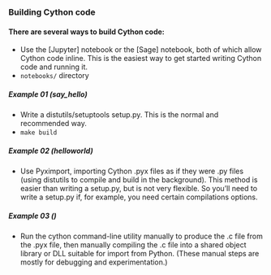 ### Building Cython code

#### There are several ways to build Cython code:
- Use the [Jupyter] notebook or the [Sage] notebook, both of which allow Cython code inline. This is the easiest way to get started writing Cython code and running it.
- `notebooks/` directory

##### Example 01 (say_hello)
- Write a distutils/setuptools setup.py. This is the normal and recommended way.
- `make build`

##### Example 02 (helloworld)
- Use Pyximport, importing Cython .pyx files as if they were .py files (using distutils to compile and build in the background). This method is easier than writing a setup.py, but is not very flexible. So you’ll need to write a setup.py if, for example, you need certain compilations options.

##### Example 03 ()
- Run the cython command-line utility manually to produce the .c file from the .pyx file, then manually compiling the .c file into a shared object library or DLL suitable for import from Python. (These manual steps are mostly for debugging and experimentation.)

